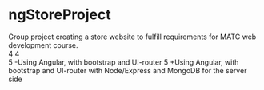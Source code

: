 # ngStoreProject

Group project creating a store website to fulfill requirements for MATC web development course.  
4      4      
5   -Using Angular, with bootstrap and UI-router  5   +Using Angular, with bootstrap and UI-router with Node/Express and MongoDB for the server side  


